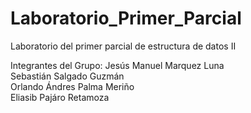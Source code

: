 # Laboratorio_Primer_Parcial
Laboratorio del primer parcial de estructura de datos II

Integrantes del Grupo:
Jesús Manuel Marquez Luna  
Sebastián Salgado Guzmán  
Orlando Ándres Palma Meriño  
Eliasib Pajáro Retamoza  
